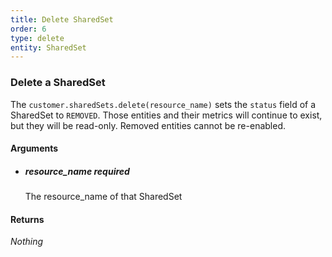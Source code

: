 ```yaml
---
title: Delete SharedSet 
order: 6
type: delete
entity: SharedSet 
---
```


### Delete a SharedSet 

The `customer.sharedSets.delete(resource_name)` sets the `status` field of a SharedSet to `REMOVED`. Those entities and their metrics will continue to exist, but they will be read-only. Removed entities cannot be re-enabled.


#### Arguments

- ##### resource_name *required*
    The resource_name of that SharedSet


#### Returns

_Nothing_